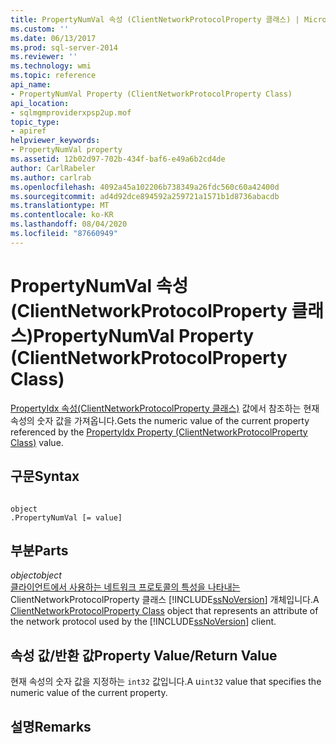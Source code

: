 ```yaml
---
title: PropertyNumVal 속성 (ClientNetworkProtocolProperty 클래스) | Microsoft Docs
ms.custom: ''
ms.date: 06/13/2017
ms.prod: sql-server-2014
ms.reviewer: ''
ms.technology: wmi
ms.topic: reference
api_name:
- PropertyNumVal Property (ClientNetworkProtocolProperty Class)
api_location:
- sqlmgmproviderxpsp2up.mof
topic_type:
- apiref
helpviewer_keywords:
- PropertyNumVal property
ms.assetid: 12b02d97-702b-434f-baf6-e49a6b2cd4de
author: CarlRabeler
ms.author: carlrab
ms.openlocfilehash: 4092a45a102206b738349a26fdc560c60a42400d
ms.sourcegitcommit: ad4d92dce894592a259721a1571b1d8736abacdb
ms.translationtype: MT
ms.contentlocale: ko-KR
ms.lasthandoff: 08/04/2020
ms.locfileid: "87660949"
---
```

# <a name="propertynumval-property-clientnetworkprotocolproperty-class"></a><span data-ttu-id="8ad2c-102">PropertyNumVal 속성(ClientNetworkProtocolProperty 클래스)</span><span class="sxs-lookup"><span data-stu-id="8ad2c-102">PropertyNumVal Property (ClientNetworkProtocolProperty Class)</span></span>
  <span data-ttu-id="8ad2c-103">[PropertyIdx 속성(ClientNetworkProtocolProperty 클래스)](clientnetworkprotocolproperty-class.md) 값에서 참조하는 현재 속성의 숫자 값을 가져옵니다.</span><span class="sxs-lookup"><span data-stu-id="8ad2c-103">Gets the numeric value of the current property referenced by the [PropertyIdx Property (ClientNetworkProtocolProperty Class)](clientnetworkprotocolproperty-class.md) value.</span></span>  
  
## <a name="syntax"></a><span data-ttu-id="8ad2c-104">구문</span><span class="sxs-lookup"><span data-stu-id="8ad2c-104">Syntax</span></span>  
  
```  
  
object  
.PropertyNumVal [= value]  
```  
  
## <a name="parts"></a><span data-ttu-id="8ad2c-105">부분</span><span class="sxs-lookup"><span data-stu-id="8ad2c-105">Parts</span></span>  
 <span data-ttu-id="8ad2c-106">*object*</span><span class="sxs-lookup"><span data-stu-id="8ad2c-106">*object*</span></span>  
 <span data-ttu-id="8ad2c-107">[클라이언트에서 사용하는 네트워크 프로토콜의 특성을 나타내는](clientnetworkprotocolproperty-class.md) ClientNetworkProtocolProperty 클래스 [!INCLUDE[ssNoVersion](../../../includes/ssnoversion-md.md)] 개체입니다.</span><span class="sxs-lookup"><span data-stu-id="8ad2c-107">A [ClientNetworkProtocolProperty Class](clientnetworkprotocolproperty-class.md) object that represents an attribute of the network protocol used by the [!INCLUDE[ssNoVersion](../../../includes/ssnoversion-md.md)] client.</span></span>  
  
## <a name="property-valuereturn-value"></a><span data-ttu-id="8ad2c-108">속성 값/반환 값</span><span class="sxs-lookup"><span data-stu-id="8ad2c-108">Property Value/Return Value</span></span>  
 <span data-ttu-id="8ad2c-109">현재 속성의 숫자 값을 지정하는 `int32` 값입니다.</span><span class="sxs-lookup"><span data-stu-id="8ad2c-109">A u`int32` value that specifies the numeric value of the current property.</span></span>  
  
## <a name="remarks"></a><span data-ttu-id="8ad2c-110">설명</span><span class="sxs-lookup"><span data-stu-id="8ad2c-110">Remarks</span></span>  
  
